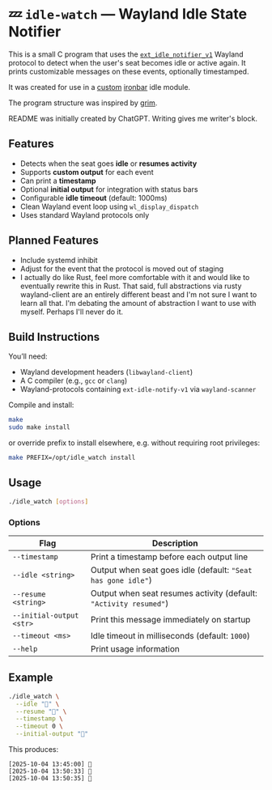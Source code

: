 # 💤 `idle-watch` — Wayland Idle State Notifier

This is a small C program that uses the [`ext_idle_notifier_v1`](https://wayland.app/protocols/ext-idle-notify-unstable-v1) Wayland protocol to detect when the user's seat becomes idle or active again. It prints customizable messages on these events, optionally timestamped.

It was created for use in a [custom](https://github.com/RobertMueller2/Dotfile-Snippets/blob/94245797d45c52fb2eddd1fd3abdaa7800106727/ironbar/config.corn#L92) [ironbar](https://github.com/JakeStanger/ironbar) idle module.

The program structure was inspired by [grim](https://git.sr.ht/~emersion/grim/).

README was initially created by ChatGPT. Writing gives me writer's block. 

## Features

* Detects when the seat goes **idle** or **resumes activity**
* Supports **custom output** for each event
* Can print a **timestamp**
* Optional **initial output** for integration with status bars
* Configurable **idle timeout** (default: 1000ms)
* Clean Wayland event loop using `wl_display_dispatch`
* Uses standard Wayland protocols only

## Planned Features

* Include systemd inhibit
* Adjust for the event that the protocol is moved out of staging
* I actually do like Rust, feel more comfortable with it and would like to eventually rewrite this in Rust. That said, full abstractions via rusty wayland-client are an entirely different beast and I'm not sure I want to learn all that. I'm debating the amount of abstraction I want to use with myself. Perhaps I'll never do it.

## Build Instructions

You’ll need:

* Wayland development headers (`libwayland-client`)
* A C compiler (e.g., `gcc` or `clang`)
* Wayland-protocols containing `ext-idle-notify-v1` via `wayland-scanner`

Compile and install:

```sh
make
sudo make install
```

or override prefix to install elsewhere, e.g. without requiring root privileges:

```sh
make PREFIX=/opt/idle_watch install
```

## Usage

```sh
./idle_watch [options]
```

### Options

| Flag                     | Description                                                       |
| ------------------------ | ----------------------------------------------------------------- |
| `--timestamp`            | Print a timestamp before each output line                         |
| `--idle <string>`        | Output when seat goes idle (default: `"Seat has gone idle"`)      |
| `--resume <string>`      | Output when seat resumes activity (default: `"Activity resumed"`) |
| `--initial-output <str>` | Print this message immediately on startup                         |
| `--timeout <ms>`         | Idle timeout in milliseconds (default: `1000`)                    |
| `--help`                 | Print usage information                                           |

## Example

```sh
./idle_watch \
  --idle "🛌" \
  --resume "🏃" \
  --timestamp \
  --timeout 0 \
  --initial-output "🏃"
```

This produces:

```
[2025-10-04 13:45:00] 🏃
[2025-10-04 13:50:33] 🛌
[2025-10-04 13:50:35] 🏃
```
